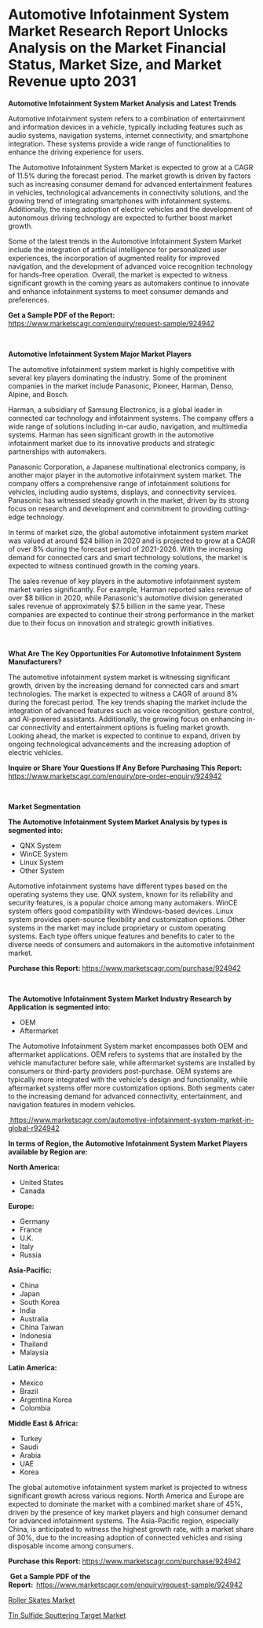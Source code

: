 <p><h1>Automotive Infotainment System Market Research Report Unlocks Analysis on the Market Financial Status, Market Size, and Market Revenue upto 2031</h1></p><p><strong>Automotive Infotainment System Market Analysis and Latest Trends</strong></p>
<p><p>Automotive infotainment system refers to a combination of entertainment and information devices in a vehicle, typically including features such as audio systems, navigation systems, internet connectivity, and smartphone integration. These systems provide a wide range of functionalities to enhance the driving experience for users.</p><p>The Automotive Infotainment System Market is expected to grow at a CAGR of 11.5% during the forecast period. The market growth is driven by factors such as increasing consumer demand for advanced entertainment features in vehicles, technological advancements in connectivity solutions, and the growing trend of integrating smartphones with infotainment systems. Additionally, the rising adoption of electric vehicles and the development of autonomous driving technology are expected to further boost market growth.</p><p>Some of the latest trends in the Automotive Infotainment System Market include the integration of artificial intelligence for personalized user experiences, the incorporation of augmented reality for improved navigation, and the development of advanced voice recognition technology for hands-free operation. Overall, the market is expected to witness significant growth in the coming years as automakers continue to innovate and enhance infotainment systems to meet consumer demands and preferences.</p></p>
<p><strong>Get a Sample PDF of the Report:&nbsp;</strong> <a href="https://www.marketscagr.com/enquiry/request-sample/924942">https://www.marketscagr.com/enquiry/request-sample/924942</a></p>
<p>&nbsp;</p>
<p><strong>Automotive Infotainment System Major Market Players</strong></p>
<p><p>The automotive infotainment system market is highly competitive with several key players dominating the industry. Some of the prominent companies in the market include Panasonic, Pioneer, Harman, Denso, Alpine, and Bosch. </p><p>Harman, a subsidiary of Samsung Electronics, is a global leader in connected car technology and infotainment systems. The company offers a wide range of solutions including in-car audio, navigation, and multimedia systems. Harman has seen significant growth in the automotive infotainment market due to its innovative products and strategic partnerships with automakers.</p><p>Panasonic Corporation, a Japanese multinational electronics company, is another major player in the automotive infotainment system market. The company offers a comprehensive range of infotainment solutions for vehicles, including audio systems, displays, and connectivity services. Panasonic has witnessed steady growth in the market, driven by its strong focus on research and development and commitment to providing cutting-edge technology.</p><p>In terms of market size, the global automotive infotainment system market was valued at around $24 billion in 2020 and is projected to grow at a CAGR of over 8% during the forecast period of 2021-2026. With the increasing demand for connected cars and smart technology solutions, the market is expected to witness continued growth in the coming years.</p><p>The sales revenue of key players in the automotive infotainment system market varies significantly. For example, Harman reported sales revenue of over $8 billion in 2020, while Panasonic's automotive division generated sales revenue of approximately $7.5 billion in the same year. These companies are expected to continue their strong performance in the market due to their focus on innovation and strategic growth initiatives.</p></p>
<p>&nbsp;</p>
<p><strong>What Are The Key Opportunities For Automotive Infotainment System Manufacturers?</strong></p>
<p><p>The automotive infotainment system market is witnessing significant growth, driven by the increasing demand for connected cars and smart technologies. The market is expected to witness a CAGR of around 8% during the forecast period. The key trends shaping the market include the integration of advanced features such as voice recognition, gesture control, and AI-powered assistants. Additionally, the growing focus on enhancing in-car connectivity and entertainment options is fueling market growth. Looking ahead, the market is expected to continue to expand, driven by ongoing technological advancements and the increasing adoption of electric vehicles.</p></p>
<p><strong>Inquire or Share Your Questions If Any Before Purchasing This Report:</strong> <a href="https://www.marketscagr.com/enquiry/pre-order-enquiry/924942">https://www.marketscagr.com/enquiry/pre-order-enquiry/924942</a></p>
<p>&nbsp;</p>
<p><strong>Market Segmentation</strong></p>
<p><strong>The Automotive Infotainment System Market Analysis by types is segmented into:</strong></p>
<p><ul><li>QNX System</li><li>WinCE System</li><li>Linux System</li><li>Other System</li></ul></p>
<p><p>Automotive infotainment systems have different types based on the operating systems they use. QNX system, known for its reliability and security features, is a popular choice among many automakers. WinCE system offers good compatibility with Windows-based devices. Linux system provides open-source flexibility and customization options. Other systems in the market may include proprietary or custom operating systems. Each type offers unique features and benefits to cater to the diverse needs of consumers and automakers in the automotive infotainment market.</p></p>
<p><strong>Purchase this Report:&nbsp;</strong><a href="https://www.marketscagr.com/purchase/924942">https://www.marketscagr.com/purchase/924942</a></p>
<p>&nbsp;</p>
<p><strong>The Automotive Infotainment System Market Industry Research by Application is segmented into:</strong></p>
<p><ul><li>OEM</li><li>Aftermarket</li></ul></p>
<p><p>The Automotive Infotainment System market encompasses both OEM and aftermarket applications. OEM refers to systems that are installed by the vehicle manufacturer before sale, while aftermarket systems are installed by consumers or third-party providers post-purchase. OEM systems are typically more integrated with the vehicle's design and functionality, while aftermarket systems offer more customization options. Both segments cater to the increasing demand for advanced connectivity, entertainment, and navigation features in modern vehicles.</p></p>
<p><a href="https://www.marketscagr.com/automotive-infotainment-system-market-in-global-r924942">&nbsp;https://www.marketscagr.com/automotive-infotainment-system-market-in-global-r924942</a></p>
<p><strong>In terms of Region, the Automotive Infotainment System Market Players available by Region are:</strong></p>
<p>
    <p> <strong> North America: </strong>
        <ul>
            <li>United States</li>
            <li>Canada</li>
        </ul>
        </p> 
    <p> <strong> Europe: </strong>
        <ul>
            <li>Germany</li>
            <li>France</li>
            <li>U.K.</li>
            <li>Italy</li>
            <li>Russia</li>
        </ul>
        </p> 
    <p> <strong> Asia-Pacific: </strong>
        <ul>
            <li>China</li>
            <li>Japan</li>
            <li>South Korea</li>
            <li>India</li>
            <li>Australia</li>
            <li>China Taiwan</li>
            <li>Indonesia</li>
            <li>Thailand</li>
            <li>Malaysia</li>
        </ul>
        </p> 
    <p> <strong> Latin America: </strong>
        <ul>
            <li>Mexico</li>
            <li>Brazil</li>
            <li>Argentina Korea</li>
            <li>Colombia</li>
        </ul>
        </p> 
    <p> <strong> Middle East & Africa: </strong>
        <ul>
            <li>Turkey</li>
            <li>Saudi</li>
            <li>Arabia</li>
            <li>UAE</li>
            <li>Korea</li>
        </ul>
    </p>
    </p>
<p><p>The global automotive infotainment system market is projected to witness significant growth across various regions. North America and Europe are expected to dominate the market with a combined market share of 45%, driven by the presence of key market players and high consumer demand for advanced infotainment systems. The Asia-Pacific region, especially China, is anticipated to witness the highest growth rate, with a market share of 30%, due to the increasing adoption of connected vehicles and rising disposable income among consumers.</p></p>
<p><strong>Purchase this Report: </strong><a href="https://www.marketscagr.com/purchase/924942">https://www.marketscagr.com/purchase/924942</a></p>
<p>&nbsp;<strong>Get a Sample PDF of the Report:&nbsp;&nbsp;</strong><a href="https://www.marketscagr.com/enquiry/request-sample/924942">https://www.marketscagr.com/enquiry/request-sample/924942</a></p>
<p><strong></strong></p>
<p><p><a href="https://github.com/donnell4596/Market-Research-Report-List-1/blob/main/roller-skates-market.md">Roller Skates Market</a></p><p><a href="https://issuu.com/reportprime-2/docs/tin-sulfide-sputtering-target-market-size-2030.ppt">Tin Sulfide Sputtering Target Market</a></p></p>